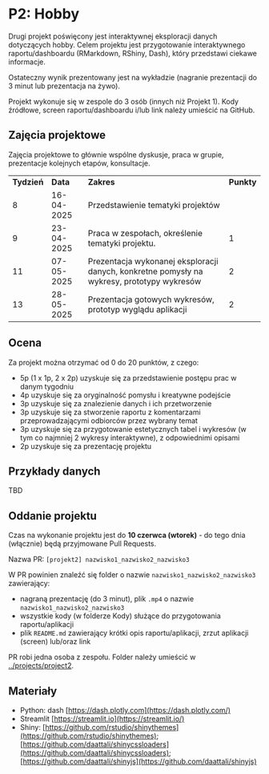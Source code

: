 # P2: Hobby
Drugi projekt poświęcony jest interaktywnej eksploracji danych dotyczących hobby. Celem projektu jest przygotowanie interaktywnego raportu/dashboardu (RMarkdown, RShiny, Dash), który przedstawi ciekawe informacje.

Ostateczny wynik prezentowany jest na wykładzie (nagranie prezentacji do 3 minut lub prezentacja na żywo).

Projekt wykonuje się w zespole do 3 osób (innych niż Projekt 1). Kody źródłowe, screen raportu/dashboardu i/lub link należy umieścić na GitHub.

## Zajęcia projektowe

Zajęcia projektowe to głównie wspólne dyskusje, praca w grupie, prezentacje kolejnych etapów, konsultacje.

<div class="tg-wrap"><table>
<tbody>
  <tr>
    <td><b>Tydzień</b></td>
    <td><b>Data</b></td>
    <td><b>Zakres</b></td>
    <td><b>Punkty</b></td>
  </tr>
  <tr>
    <td>8</td>
    <td>16-04-2025</td>
    <td>Przedstawienie tematyki projektów</td>
    <td></td>
  </tr>
  <tr>
    <td>9</td>
    <td>23-04-2025</td>
    <td>Praca w zespołach, określenie tematyki projektu.</td>
    <td>1</td>
  </tr>
    <tr>
    <td>11</td>
    <td>07-05-2025</td>
    <td>Prezentacja wykonanej eksploracji danych, konkretne pomysły na wykresy, prototypy wykresów</td>
    <td>2</td>
  </tr>
   <tr>
    <td>13</td>
    <td>28-05-2025</td>
    <td>Prezentacja gotowych wykresów, prototyp wyglądu aplikacji</td>
    <td>2</td>
  </tr>
</tbody>
</table></div>

## Ocena

Za projekt można otrzymać od 0 do 20 punktów, z czego:

- 5p (1 x 1p, 2 x 2p) uzyskuje się za przedstawienie postępu prac w danym tygodniu
- 4p uzyskuje się za oryginalność pomysłu i kreatywne podejście
- 3p uzyskuje się za znalezienie danych i ich przetworzenie
- 3p uzyskuje się za stworzenie raportu z komentarzami przeprowadzającymi odbiorców przez wybrany temat
- 3p uzyskuje się za przygotowanie estetycznych tabel i wykresów (w tym co najmniej 2 wykresy interaktywne), z odpowiednimi opisami
- 2p uzyskuje się za prezentację projektu

## Przykłady danych

TBD

## Oddanie projektu

Czas na wykonanie projektu jest do **10 czerwca (wtorek)** - do tego dnia (włącznie) będą przyjmowane Pull Requests.

Nazwa PR: `[projekt2] nazwisko1_nazwisko2_nazwisko3`

W PR powinien znaleźć się folder o nazwie `nazwisko1_nazwisko2_nazwisko3` zawierający:

- nagraną prezentację (do 3 minut), plik `.mp4` o nazwie `nazwisko1_nazwisko2_nazwisko3`
- wszystkie kody (w folderze Kody) służące do przygotowania raportu/aplikacji
- plik `README.md` zawierający krótki opis raportu/aplikacji, zrzut aplikacji (screen) lub/oraz link

PR robi jedna osoba z zespołu. Folder należy umieścić w [../projects/project2](https://github.com/kozaka93/2025L-ExploratoryDataAnalysis/tree/main/projects/project2).

## Materiały

- Python: dash [https://dash.plotly.com](https://dash.plotly.com/)
- Streamlit [https://streamlit.io](https://streamlit.io/)
- Shiny: [https://github.com/rstudio/shinythemes](https://github.com/rstudio/shinythemes); [https://github.com/daattali/shinycssloaders](https://github.com/daattali/shinycssloaders); [https://github.com/daattali/shinyjs](https://github.com/daattali/shinyjs)

